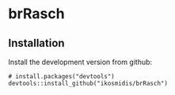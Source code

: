 # brRasch

## Installation

Install the development version from github:

```{r}
# install.packages("devtools")
devtools::install_github("ikosmidis/brRasch")
```